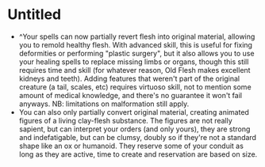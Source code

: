 # Untitled

- ^Your spells can now partially revert flesh into original material, allowing you to remold healthy flesh. With advanced skill, this is useful for fixing deformities or performing "plastic surgery", but it also allows you to use your healing spells to replace missing limbs or organs, though this still requires time and skill (for whatever reason, Old Flesh makes excellent kidneys and teeth). Adding features that weren't part of the original creature (a tail, scales, etc) requires virtuoso skill, not to mention some amount of medical knowledge, and there's no guarantee it won't fail anyways. NB: limitations on malformation still apply.
- You can also only partially convert original material, creating animated figures of a living clay-flesh substance. The figures are not really sapient, but can interpret your orders (and only yours), they are strong and indefatigable, but can be clumsy, doubly so if they're not a standard shape like an ox or humanoid. They reserve some of your conduit as long as they are active, time to create and reservation are based on size.